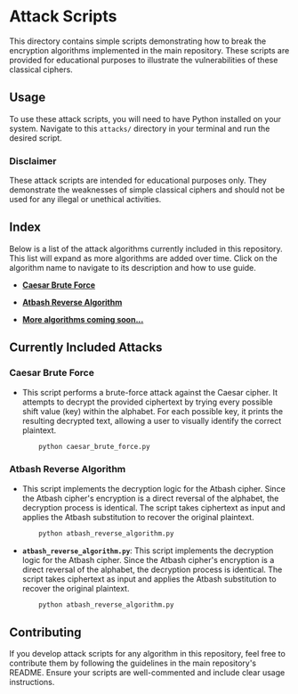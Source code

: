 # Attack Scripts

This directory contains simple scripts demonstrating how to break the encryption algorithms implemented in the main repository. These scripts are provided for educational purposes to illustrate the vulnerabilities of these classical ciphers.

## Usage

To use these attack scripts, you will need to have Python installed on your system. Navigate to this `attacks/` directory in your terminal and run the desired script.

### Disclaimer
These attack scripts are intended for educational purposes only. They demonstrate the weaknesses of simple classical ciphers and should not be used for any illegal or unethical activities.


## Index

Below is a list of the attack algorithms currently included in this repository. This list will expand as more algorithms are added over time. Click on the algorithm name to navigate to its description and how to use guide.

* [**Caesar Brute Force**](#caesar-brute-force) 

* [**Atbash Reverse Algorithm**](#atbash-reverse-algorithm) 

* [**More algorithms coming soon...**](https://github.com/osmancadc/crypto-in-python/tree/main)



## Currently Included Attacks

### Caesar Brute Force

* This script performs a brute-force attack against the Caesar cipher. It attempts to decrypt the provided ciphertext by trying every possible shift value (key) within the alphabet. For each possible key, it prints the resulting decrypted text, allowing a user to visually identify the correct plaintext. 

    ```bash
        python caesar_brute_force.py 
    ```

### Atbash Reverse Algorithm

* This script implements the decryption logic for the Atbash cipher. Since the Atbash cipher's encryption is a direct reversal of the alphabet, the decryption process is identical. The script takes ciphertext as input and applies the Atbash substitution to recover the original plaintext.

    ```bash
        python atbash_reverse_algorithm.py
    ```

 * **`atbash_reverse_algorithm.py`**: This script implements the decryption logic for the Atbash cipher. Since the Atbash cipher's encryption is a direct reversal of the alphabet, the decryption process is identical. The script takes ciphertext as input and applies the Atbash substitution to recover the original plaintext.
    ```bash
        python atbash_reverse_algorithm.py
    ```

## Contributing
If you develop attack scripts for any algorithm in this repository, feel free to contribute them by following the guidelines in the main repository's README. Ensure your scripts are well-commented and include clear usage instructions.